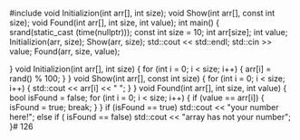 #include <iostream>
void Initializion(int arr[], int size);
void Show(int arr[], const int size);
void Found(int arr[], int size, int value);
int main()
{	
	srand(static_cast <unsigned> (time(nullptr)));
	const int size = 10;
	int arr[size];
	int value;
	Initializion(arr, size);
	Show(arr, size);
	std::cout << std::endl;
	std::cin >> value;
	Found(arr, size, value);
	

	
}
void Initializion(int arr[], int size)
{
	for (int i = 0; i < size; i++)
	{
		arr[i] = rand() % 100;
	}
}
void Show(int arr[], const int size)
{
	for (int i = 0; i < size; i++)
	{
		std::cout << arr[i] << " ";
	}
}
void Found(int arr[], int size, int value)
{
	bool isFound = false;
	for (int i = 0; i < size; i++)
	{
		if (value == arr[i])
		{
			isFound = true;
			break;
		}
	}
	if (isFound == true)
		std::cout << "your number here!";
	else if ( isFound == false)
		std::cout << "array has not your number";
}# 126
